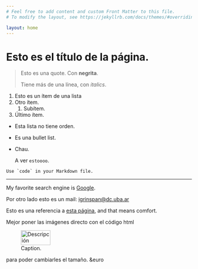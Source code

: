 ```yaml
---
# Feel free to add content and custom Front Matter to this file.
# To modify the layout, see https://jekyllrb.com/docs/themes/#overriding-theme-defaults

layout: home
---
```

# Esto es el título de la página.

> Esto es una quote. Con **negrita**.
>
> Tiene más de una línea, con *italics*.

1. Esto es un ítem de una lista
2. Otro ítem.
    1. Subítem.
3. Último ítem.

- Esta lista no tiene orden.
- Es una bullet list.
- Chau.

    A ver `estoooo`.

``Use `code` in your Markdown file.``


***

My favorite search engine is [Google](https://google.com "No, mentira").

Por otro lado esto es un mail: <igrinspan@dc.uba.ar>


Esto es una referencia a [esta página][1], and that means comfort.


[1]: <https://en.wikipedia.org/wiki/Hobbit#Lifestyle> "El link de la referencia 1."

Mejor poner las imágenes directo con el código html 
<figure>
   <img src="https://mdg.imgix.net/assets/images/albuquerque.jpg?auto=format&fit=clip&q=40&w=1080" width="80" height="40"
         alt="Descripción">
    <figcaption>Caption.</figcaption>
</figure> 
para poder cambiarles el tamaño. &euro